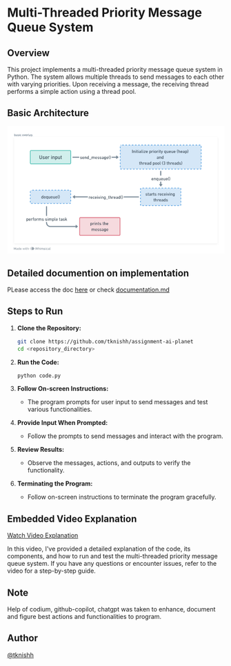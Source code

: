 # Multi-Threaded Priority Message Queue System

## Overview

This project implements a multi-threaded priority message queue system in Python. The system allows multiple threads to send messages to each other with varying priorities. Upon receiving a message, the receiving thread performs a simple action using a thread pool.


## Basic Architecture

![Architecture Diagram](https://github.com/tknishh/assignment-ai-planet/blob/master/Ai-Planet.png)

## Detailed documention on implementation

PLease access the doc [here](https://docs.google.com/document/d/1UjUhsqujDPqQuT2Wb4NEYX2C-TESM4VYxFDL7noD_gM/edit?usp=sharing) or check [documentation.md](https://github.com/tknishh/assignment-ai-planet/blob/master/documentation/documentation.md)

## Steps to Run

1. **Clone the Repository:**
   ```bash
   git clone https://github.com/tknishh/assignment-ai-planet
   cd <repository_directory>
   ```

2. **Run the Code:**
   ```bash
   python code.py
   ```

3. **Follow On-screen Instructions:**
   - The program prompts for user input to send messages and test various functionalities.

4. **Provide Input When Prompted:**
   - Follow the prompts to send messages and interact with the program.

5. **Review Results:**
   - Observe the messages, actions, and outputs to verify the functionality.

6. **Terminating the Program:**
   - Follow on-screen instructions to terminate the program gracefully.

## Embedded Video Explanation

[Watch Video Explanation](insert_youtube_video_url_here)

In this video, I've provided a detailed explanation of the code, its components, and how to run and test the multi-threaded priority message queue system. If you have any questions or encounter issues, refer to the video for a step-by-step guide.

## Note
Help of codium, github-copilot, chatgpt was taken to enhance, document and figure best actions and functionalities to program.

## Author
[@tknishh](https://github.com/tknishh)

